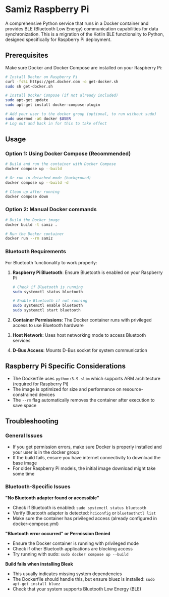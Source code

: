 # Samiz Raspberry Pi

A comprehensive Python service that runs in a Docker container and provides BLE (Bluetooth Low Energy) communication capabilities for data synchronization. This is a migration of the Kotlin BLE functionality to Python, designed specifically for Raspberry Pi deployment.

## Prerequisites

Make sure Docker and Docker Compose are installed on your Raspberry Pi:

```bash
# Install Docker on Raspberry Pi
curl -fsSL https://get.docker.com -o get-docker.sh
sudo sh get-docker.sh

# Install Docker Compose (if not already included)
sudo apt-get update
sudo apt-get install docker-compose-plugin

# Add your user to the docker group (optional, to run without sudo)
sudo usermod -aG docker $USER
# Log out and back in for this to take effect
```

## Usage

### Option 1: Using Docker Compose (Recommended)

```bash
# Build and run the container with Docker Compose
docker compose up --build

# Or run in detached mode (background)
docker compose up --build -d

# Clean up after running
docker compose down
```

### Option 2: Manual Docker commands

```bash
# Build the Docker image
docker build -t samiz .

# Run the Docker container
docker run --rm samiz
```

### Bluetooth Requirements

For Bluetooth functionality to work properly:

1. **Raspberry Pi Bluetooth**: Ensure Bluetooth is enabled on your Raspberry Pi
   ```bash
   # Check if Bluetooth is running
   sudo systemctl status bluetooth
   
   # Enable Bluetooth if not running
   sudo systemctl enable bluetooth
   sudo systemctl start bluetooth
   ```

2. **Container Permissions**: The Docker container runs with privileged access to use Bluetooth hardware
3. **Host Network**: Uses host networking mode to access Bluetooth services
4. **D-Bus Access**: Mounts D-Bus socket for system communication

## Raspberry Pi Specific Considerations

- The Dockerfile uses `python:3.9-slim` which supports ARM architecture (required for Raspberry Pi)
- The image is optimized for size and performance on resource-constrained devices
- The `--rm` flag automatically removes the container after execution to save space

## Troubleshooting

### General Issues
- If you get permission errors, make sure Docker is properly installed and your user is in the docker group
- If the build fails, ensure you have internet connectivity to download the base image
- For older Raspberry Pi models, the initial image download might take some time

### Bluetooth-Specific Issues

**"No Bluetooth adapter found or accessible"**
- Check if Bluetooth is enabled: `sudo systemctl status bluetooth`
- Verify Bluetooth adapter is detected: `hciconfig` or `bluetoothctl list`
- Make sure the container has privileged access (already configured in docker-compose.yml)

**"Bluetooth error occurred" or Permission Denied**
- Ensure the Docker container is running with privileged mode
- Check if other Bluetooth applications are blocking access
- Try running with sudo: `sudo docker compose up --build`

**Build fails when installing Bleak**
- This usually indicates missing system dependencies
- The Dockerfile should handle this, but ensure bluez is installed: `sudo apt-get install bluez`
- Check that your system supports Bluetooth Low Energy (BLE)
